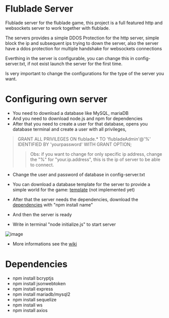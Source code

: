 # Flublade Server

Flublade server for the flublade game, this project is a full featured http and websockets server to work together with flublade.

The servers provides a simple DDOS Protection for the http server, simple block the ip and subsequent ips trying to down the server, also
the server have a ddos protection for multiple handshake for websockets connections

Everthing in the server is configurable, you can change this in config-server.txt, if not exist launch the server for the first time.

Is very important to change the configurations for the type of the server you want.

# Configuring own server

- You need to download a database like MySQL, mariaDB
- And you need to download node.js and npm for dependencies
- After that you need to create a user for that database, opens you database terminal and create a user with all privileges,
> GRANT ALL PRIVILEGES ON flublade.* TO 'flubladeAdmin'@'%' IDENTIFIED BY 'yourpassword' WITH GRANT OPTION;
> > Obs: if you want to change for only specific ip address, change the "%" for "your.ip.address", this is the ip of server to be able to connect.
- Change the user and password of database in config-server.txt
- You can download a database template for the server to provide a simple world for the game: [template](https://github.com/LeandroTheDev/flublade_backend/not_implemented) (not implemented yet)

- After that the server needs the dependencies, download the [dependencies](https://github.com/LeandroTheDev/flublade_backend/tree/main#dependencies) with "npm install name"
- And then the server is ready
- Write in terminal "node initialize.js" to start server

![image](https://user-images.githubusercontent.com/106118473/236652006-d19962d9-2f60-46ba-8ae0-5cf136f2664b.png)


- More informations see the [wiki](https://github.com/LeandroTheDev/flublade_backend/wiki)

# Dependencies
- npm install bcryptjs
- npm install jsonwebtoken
- npm install express
- npm install mariadb/mysql2
- npm install sequelize
- npm install ws
- npm install axios

